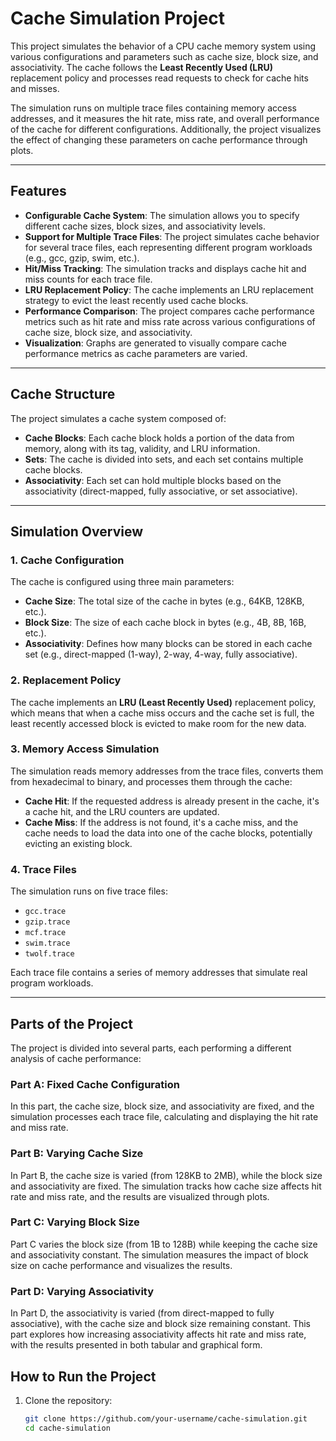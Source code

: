 # Cache Simulation Project

This project simulates the behavior of a CPU cache memory system using various configurations and parameters such as cache size, block size, and associativity. The cache follows the **Least Recently Used (LRU)** replacement policy and processes read requests to check for cache hits and misses.

The simulation runs on multiple trace files containing memory access addresses, and it measures the hit rate, miss rate, and overall performance of the cache for different configurations. Additionally, the project visualizes the effect of changing these parameters on cache performance through plots.

---

## Features

- **Configurable Cache System**: The simulation allows you to specify different cache sizes, block sizes, and associativity levels.
- **Support for Multiple Trace Files**: The project simulates cache behavior for several trace files, each representing different program workloads (e.g., gcc, gzip, swim, etc.).
- **Hit/Miss Tracking**: The simulation tracks and displays cache hit and miss counts for each trace file.
- **LRU Replacement Policy**: The cache implements an LRU replacement strategy to evict the least recently used cache blocks.
- **Performance Comparison**: The project compares cache performance metrics such as hit rate and miss rate across various configurations of cache size, block size, and associativity.
- **Visualization**: Graphs are generated to visually compare cache performance metrics as cache parameters are varied.

---

## Cache Structure

The project simulates a cache system composed of:
- **Cache Blocks**: Each cache block holds a portion of the data from memory, along with its tag, validity, and LRU information.
- **Sets**: The cache is divided into sets, and each set contains multiple cache blocks.
- **Associativity**: Each set can hold multiple blocks based on the associativity (direct-mapped, fully associative, or set associative).

---

## Simulation Overview

### 1. Cache Configuration

The cache is configured using three main parameters:
- **Cache Size**: The total size of the cache in bytes (e.g., 64KB, 128KB, etc.).
- **Block Size**: The size of each cache block in bytes (e.g., 4B, 8B, 16B, etc.).
- **Associativity**: Defines how many blocks can be stored in each cache set (e.g., direct-mapped (1-way), 2-way, 4-way, fully associative).

### 2. Replacement Policy

The cache implements an **LRU (Least Recently Used)** replacement policy, which means that when a cache miss occurs and the cache set is full, the least recently accessed block is evicted to make room for the new data.

### 3. Memory Access Simulation

The simulation reads memory addresses from the trace files, converts them from hexadecimal to binary, and processes them through the cache:
- **Cache Hit**: If the requested address is already present in the cache, it's a cache hit, and the LRU counters are updated.
- **Cache Miss**: If the address is not found, it's a cache miss, and the cache needs to load the data into one of the cache blocks, potentially evicting an existing block.

### 4. Trace Files

The simulation runs on five trace files:
- `gcc.trace`
- `gzip.trace`
- `mcf.trace`
- `swim.trace`
- `twolf.trace`

Each trace file contains a series of memory addresses that simulate real program workloads.

---

## Parts of the Project

The project is divided into several parts, each performing a different analysis of cache performance:

### **Part A**: Fixed Cache Configuration
In this part, the cache size, block size, and associativity are fixed, and the simulation processes each trace file, calculating and displaying the hit rate and miss rate.

### **Part B**: Varying Cache Size
In Part B, the cache size is varied (from 128KB to 2MB), while the block size and associativity are fixed. The simulation tracks how cache size affects hit rate and miss rate, and the results are visualized through plots.

### **Part C**: Varying Block Size
Part C varies the block size (from 1B to 128B) while keeping the cache size and associativity constant. The simulation measures the impact of block size on cache performance and visualizes the results.

### **Part D**: Varying Associativity
In Part D, the associativity is varied (from direct-mapped to fully associative), with the cache size and block size remaining constant. This part explores how increasing associativity affects hit rate and miss rate, with the results presented in both tabular and graphical form.


## How to Run the Project

1. Clone the repository:
   ```bash
   git clone https://github.com/your-username/cache-simulation.git
   cd cache-simulation

